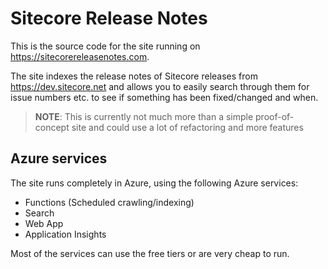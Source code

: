 # Sitecore Release Notes

This is the source code for the site running on https://sitecorereleasenotes.com.

The site indexes the release notes of Sitecore releases from https://dev.sitecore.net and allows you
to easily search through them for issue numbers etc. to see if something has been fixed/changed and when.

> **NOTE**: This is currently not much more than a simple proof-of-concept site and 
> could use a lot of refactoring and more features

## Azure services

The site runs completely in Azure, using the following Azure services:

- Functions (Scheduled crawling/indexing)
- Search
- Web App
- Application Insights

Most of the services can use the free tiers or are very cheap to run.